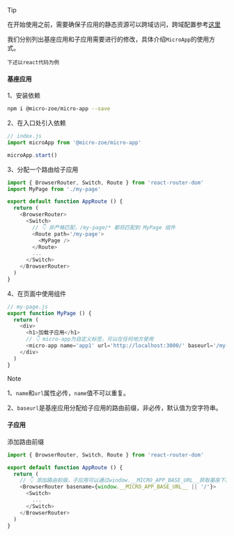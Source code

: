 > [!TIP]
> 在开始使用之前，需要确保子应用的静态资源可以跨域访问，跨域配置参考[这里](/zh-cn/questions?id=_2、子应用静态资源一定要支持跨域吗？)

我们分别列出基座应用和子应用需要进行的修改，具体介绍`MicroApp`的使用方式。

`下述以react代码为例`

#### 基座应用
1、安装依赖
```bash
npm i @micro-zoe/micro-app --save
```

2、在入口处引入依赖
```js
// index.js
import microApp from '@micro-zoe/micro-app'

microApp.start()
```

3、分配一个路由给子应用
```js
import { BrowserRouter, Switch, Route } from 'react-router-dom'
import MyPage from './my-page'

export default function AppRoute () {
  return (
    <BrowserRouter>
      <Switch>
        // 👇 非严格匹配，/my-page/* 都将匹配到 MyPage 组件
        <Route path='/my-page'>
          <MyPage />
        </Route>
        ...
      </Switch>
    </BrowserRouter>
  )
}
```

4、在页面中使用组件
```js
// my-page.js
export function MyPage () {
  return (
    <div>
      <h1>加载子应用</h1>
      // 👇 micro-app为自定义标签，可以在任何地方使用
      <micro-app name='app1' url='http://localhost:3000/' baseurl='/my-page'></micro-app>
    </div>
  )
}
```

> [!NOTE]
> 1、`name`和`url`属性必传，`name`值不可以重复。
>
> 2、`baseurl`是基座应用分配给子应用的路由前缀，非必传，默认值为空字符串。

#### 子应用
添加路由前缀

```js
import { BrowserRouter, Switch, Route } from 'react-router-dom'

export default function AppRoute () {
  return (
    // 👇 添加路由前缀，子应用可以通过window.__MICRO_APP_BASE_URL__获取基座下发的baseurl
    <BrowserRouter basename={window.__MICRO_APP_BASE_URL__ || '/'}>
      <Switch>
        ...
      </Switch>
    </BrowserRouter>
  )
}
```
